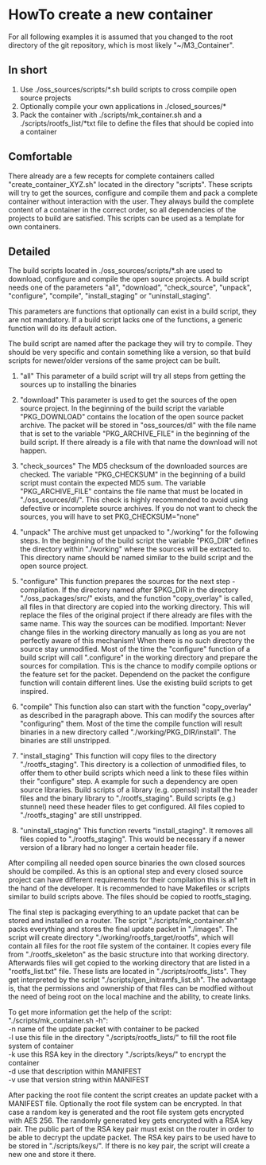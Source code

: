 HowTo create a new container
============================

For all following examples it is assumed that you changed to the root directory of the git repository, which is most likely "~/M3_Container".

In short
--------
1. Use ./oss_sources/scripts/*.sh build scripts to cross compile open source projects
2. Optionally compile your own applications in ./closed_sources/*
3. Pack the container with ./scripts/mk_container.sh and a ./scripts/rootfs_list/*txt file to define the files that should be copied into a container


Comfortable
-----------
There already are a few recepts for complete containers called "create_container_XYZ.sh" located in the directory "scripts". These scripts will try to get the sources, configure and compile them and pack a complete container without interaction with the user. They always build the complete content of a container in the correct order, so all dependencies of the projects to build are satisfied. This scripts can be used as a template for own containers.


Detailed
--------
The build scripts located in ./oss_sources/scripts/*.sh are used to download, configure and compile the open source projects. A build script needs one of the parameters "all", "download", "check_source", "unpack", "configure", "compile", "install_staging" or "uninstall_staging".

This parameters are functions that optionally can exist in a build script, they are not mandatory. If a build script lacks one of the functions, a generic function will do its default action.

The build script are named after the package they will try to compile. They should be very specific and contain something like a version, so that build scripts for newer/older versions of the same project can be built.

1.  "all"
    This parameter of a build script will try all steps from getting the sources up to installing the binaries

2.  "download"
    This parameter is used to get the sources of the open source project. In the beginning of the build script the variable "PKG_DOWNLOAD" contains the location of the open source packet archive. The packet will be stored in "oss_sources/dl" with the file name that is set to the variable "PKG_ARCHIVE_FILE" in the beginning of the build script. If there already is a file with that name the download will not happen.
    
3.  "check_sources"
    The MD5 checksum of the downloaded sources are checked. The variable "PKG_CHECKSUM" in the beginning of a build script must contain the expected MD5 sum. The variable "PKG_ARCHIVE_FILE" contains the file name that must be located in "./oss_sources/dl/". This check is highly recommended to avoid using defective or incomplete source archives. If you do not want to check the sources, you will have to set PKG_CHECKSUM="none" 

4.  "unpack"
    The archive must get unpacked to "./working" for the following steps. In the beginning of the build script the variable "PKG_DIR" defines the directory within "./working" where the sources will be extracted to. This directory name should be named similar to the build script and the open source project.
    
5.  "configure"
    This function prepares the sources for the next step - compilation. If the directory named after $PKG_DIR in the directory "./oss_packages/src/" exists, and the function "copy_overlay" is called, all files in that directory are copied into the working directory. This will replace the files of the original project if there already are files with the same name. This way the sources can be modified. Important: Never change files in the working directory manually as long as you are not perfectly aware of this mechanism! When there is no such directory the source stay unmodified. Most of the time the "configure" function of a build script will call ".configure" in the working directory and prepare the sources for compilation. This is the chance to modify compile options or the feature set for the packet. Dependend on the packet the configure function will contain different lines. Use the existing build scripts to get inspired.
    
6. "compile"
    This function also can start with the function "copy_overlay" as described in the paragraph above. This can modify the sources after "configuring" them. Most of the time the compile function will result binaries in a new directory called "./working/PKG_DIR/install". The binaries are still unstripped.
    
7. "install_staging"
    This function will copy files to the directory "./rootfs_staging". This directory is a collection of unmodified files, to offer them to other build scripts which need a link to these files within their "configure" step. A example for such a dependency are open source libraries. Build scripts of a library (e.g. openssl) install the header files and the binary library to "./rootfs_staging". Build scripts (e.g.) stunnel) need these header files to get configured. All files copied to "./rootfs_staging" are still unstripped.
    
8. "uninstall_staging"
    This function reverts "install_staging". It removes all files copied to "./rootfs_staging". This would be necessary if a newer version of a library had no longer a certain header file.

After compiling all needed open source binaries the own closed sources should be compiled. As this is an optional step and every closed source project can have different requirements for their compilation this is all left in the hand of the developer. It is recommended to have Makefiles or scripts similar to build scripts above. The files should be copied to rootfs_staging.

The final step is packaging everything to an update packet that can be stored and installed on a router. The script "./scripts/mk_container.sh" packs everything and stores the final update packet in "./images". The script will create directory "./working/rootfs_target/rootfs", which will contain all files for the root file system of the container. It copies every file from "./rootfs_skeleton" as the basic structure into that working directory. Afterwards files will get copied to the working directory that are listed in a "rootfs_list.txt" file. These lists are located in "./scripts/rootfs_lists". They get interpreted by the script "./scripts/gen_initramfs_list.sh". The advantage is, that the permissions and ownership of that files can be modfied without the need of being root on the local machine and the ability, to create links.

To get more information get the help of the script: "./scripts/mk_container.sh -h":  
    -n  name of the update packet with container to be packed  
    -l  use this file in the directory "./scripts/rootfs_lists/" to fill the root file system of container  
    -k  use this RSA key in the directory "./scripts/keys/" to encrypt the container  
    -d  use that description within MANIFEST  
    -v  use that version string within MANIFEST  

After packing the root file content the script creates an update packet with a MANIFEST file. Optionally the root file system can be encrypted. In that case a random key is generated and the root file system gets encrypted with AES 256. The randomly generated key gets encrypted with a RSA key pair. The public part of the RSA key pair must exist on the router in order to be able to decrypt the update packet. The RSA key pairs to be used have to be stored in "./scripts/keys/". If there is no key pair, the script will create a new one and store it there.    
